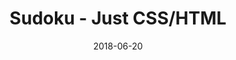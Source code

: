 ---
title: 'Sudoku - Just CSS/HTML'
date: 2018-06-20
tags: []
draft: false
type: 'games'
num19: [{'idx':1,'arr1':[1,2,3,4,5,6,7,8,9],'arr2':[1,2,3,4,5,6,7,8,9]},{'idx':2,'arr1':[1,2,3,4,5,6,7,8,9],'arr2':[1,2,3,4,5,6,7,8,9]},{'idx':3,'arr1':[1,2,3,4,5,6,7,8,9],'arr2':[1,2,3,4,5,6,7,8,9]},{'idx':4,'arr1':[1,2,3,4,5,6,7,8,9],'arr2':[1,2,3,4,5,6,7,8,9]},{'idx':5,'arr1':[1,2,3,4,5,6,7,8,9],'arr2':[1,2,3,4,5,6,7,8,9]},{'idx':6,'arr1':[1,2,3,4,5,6,7,8,9],'arr2':[1,2,3,4,5,6,7,8,9]},{'idx':7,'arr1':[1,2,3,4,5,6,7,8,9],'arr2':[1,2,3,4,5,6,7,8,9]},{'idx':8,'arr1':[1,2,3,4,5,6,7,8,9],'arr2':[1,2,3,4,5,6,7,8,9]},{'idx':9,'arr1':[1,2,3,4,5,6,7,8,9],'arr2':[1,2,3,4,5,6,7,8,9]}]
puzzle: [[9, 0, 5, 0, 0, 0, 2, 0, 4], [0, 0, 2, 0, 0, 0, 5, 0, 0], [0, 6, 0, 7, 0, 5, 0, 1, 0], [0, 0, 0, 6, 8, 9, 0, 0, 0], [0, 2, 0, 0, 3, 0, 0, 9, 0], [7, 3, 0, 0, 0, 0, 0, 4, 8], [0, 0, 4, 0, 0, 0, 8, 0, 0], [6, 0, 0, 0, 5, 0, 0, 0, 9], [0, 0, 7, 0, 0, 0, 4, 0, 0]]
layout: 'sudokucssstatic'
---